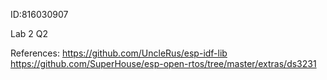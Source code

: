 ID:816030907

Lab 2 Q2

References: https://github.com/UncleRus/esp-idf-lib
https://github.com/SuperHouse/esp-open-rtos/tree/master/extras/ds3231
